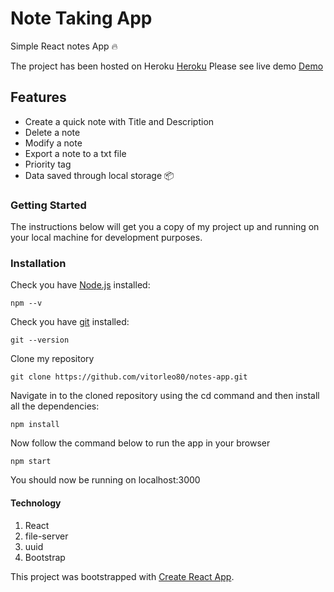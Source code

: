 # Note Taking App
Simple React notes App 🔥

The project has been hosted on Heroku [Heroku](https://www.heroku.com/)
Please see live demo [Demo](https://notes-taking-app-vitor.herokuapp.com/)


## Features

- Create a quick note with Title and Description
- Delete a note
- Modify a note
- Export a note to a txt file
- Priority tag
- Data saved through local storage 📦 

### Getting Started

The instructions below will get you a copy of my project up and running on your local machine for development purposes.

### Installation

Check you have [Node.js](https://nodejs.org/en/) installed:

```
npm --v
```

Check you have [git](https://git-scm.com/downloads) installed:

```
git --version
```

Clone my repository

```
git clone https://github.com/vitorleo80/notes-app.git
```

Navigate in to the cloned repository using the cd command and then install all the dependencies:

```
npm install
```

Now follow the command below to run the app in your browser

```
npm start
```
You should now be running on localhost:3000

#### Technology

1.  React
2.  file-server
3.  uuid 
4.  Bootstrap

This project was bootstrapped with [Create React App](https://github.com/facebookincubator/create-react-app).

